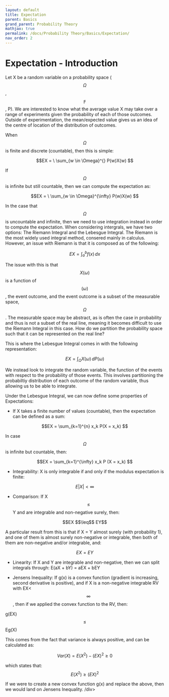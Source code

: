 ```yaml
---
layout: default
title: Expectation 
parent: Basics
grand_parent: Probability Theory
mathjax: true
permalink: /docs/Probability Theory/Basics/Expectation/
nav_order: 2
---
```


# Expectation - Introduction
Let X be a random variable on a probability space ($$\Omega$$, $$\digamma$$, P). We are interested to know what the average value X may take over a range of experiments given the probability of each of those outcomes. Outside of experimentation, the mean/expected value gives us an idea of the centre of location of the distribution of outcomes. 

When $$\Omega$$ is finite and discrete (countable), then this is simple:

$$EX =  \ \sum_{w \in \Omega}^{} P(w)X(w) $$

If $$\Omega$$ is infinite but still countable, then we can compute the expectation as:

$$EX =  \ \sum_{w \in \Omega}^{\infty} P(w)X(w) $$

In the case that $$\Omega$$ is uncountable and infinite, then we need to use integration instead in order to compute the expectation. 
When considering intergrals, we have two options: The Riemann Integral and the Lebesgue Integral. The Riemann is the most widely used integral method, consered mainly in calculus. However, an issue with Riemann is that it is composed as of the following:

$$EX =  \int_{a}^{b} f(x) \,dx $$

The issue with this is that $$X(\omega)$$ is a function of $$(\omega)$$, the event outcome, and the event outcome is a subset of the measurable space, $$\Omega$$. The measurable space may be abstract, as is often the case in probability and thus is not a subset of the real line, meaning it becomes difficult to use the Riemann Integral in this case. How do we partition the probability space such that it can be represented on the real line?

This is where the Lebesgue Integral comes in with the following representation:

$$EX =  \int_{\Omega}^{} X(\omega) \,dP(\omega) $$

We instead look to integrate the random variable, the function of the events with respect to the probability of those events. This involves partitioning the probabiltiy distribution of each outcome of the random variable, thus allowing us to be able to integrate. 

Under the Lebesgue Integral, we can now define some properties of Expectations:
<div class="code-example" markdown="1">

- If X takes a finite number of values (countable), then the expectation can be defined as a sum:

$$EX =   \sum_{k=1}^{n} x_k P(X = x_k) $$

In case $$\Omega$$ is infinite but countable, then:

$$EX =   \sum_{k=1}^{\infty} x_k P (X = x_k) $$

- Integrability: X is only integrable if and only if the modulus expectation is finite:

$$E|X| < \infty$$

- Comparison: If X $$\leq$$ Y and are integrable and non-negative surely, then:
```math
EX $$\leq$$ EY
```
A particular result from this is that if X = Y almost surely (with probability 1), and one of them is almost surely non-negative or integrable, then both of them are non-negative and/or integrable, and:
```math
EX = EY
```

- Linearity: If X and Y are integrable and non-negative, then we can split integrals through:
E(aX + bY) = aEX + bEY

- Jensens Inequality: If g(x) is a convex function (gradient is increasing, second derivative is positive), and if X is a non-negative integrable RV with EX<$$\infty$$, then if we applied the convex function to the RV, then:

g(EX) $$\leq$$ Eg(X)

This comes from the fact that variance is always positive, and can be calculated as:

$$Var(X) = E(X^2) - (EX)^2 \geq 0$$

which states that: $$E(X^2) \geq (EX)^2$$

If we were to create a new convex function g(x) and replace the above, then we would land on Jensens Inequality.
/div>
